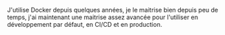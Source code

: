 J'utilise Docker depuis quelques années, je le maitrise bien depuis peu de temps, j'ai maintenant une maitrise assez avancée pour l'utiliser en développement par défaut, en CI/CD et en production.
